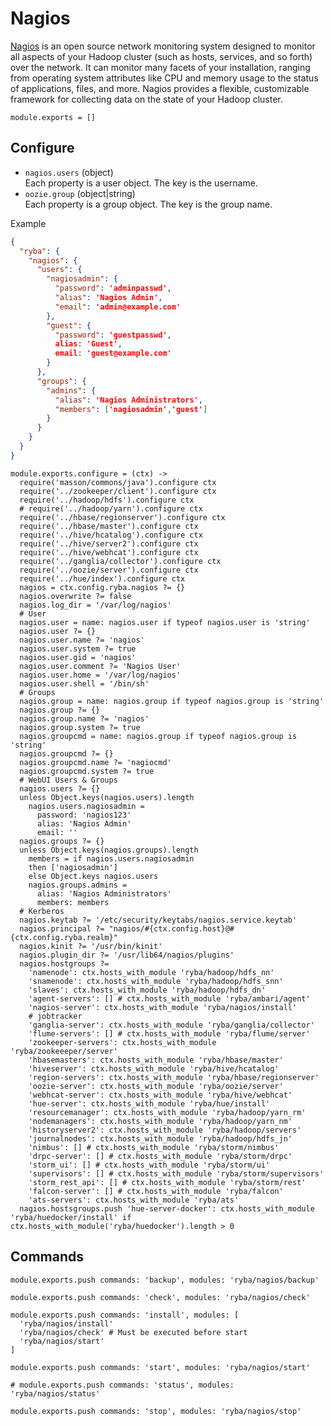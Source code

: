 
# Nagios

[Nagios](http://docs.hortonworks.com/HDPDocuments/HDP1/HDP-1.2.1/bk_Monitoring_Hadoop_Book/content/monitor-chap3-1.html) is an open source network monitoring system designed to monitor all aspects of your Hadoop cluster (such as hosts, services, and so forth) over the network. It can monitor many facets of your installation, ranging from operating system attributes like CPU and memory usage to the status of applications, files, and more. Nagios provides a flexible, customizable framework for collecting data on the state of your Hadoop cluster.



    module.exports = []

## Configure

*   `nagios.users` (object)   
    Each property is a user object. The key is the username.   
*   `oozie.group` (object|string)   
    Each property is a group object. The key is the group name.   

Example

```json
{
  "ryba": {
    "nagios": {
      "users": {
        "nagiosadmin": {
          "password": 'adminpasswd',
          "alias": 'Nagios Admin',
          "email": 'admin@example.com'
        },
        "guest": {
          "password": 'guestpasswd',
          alias: 'Guest',
          email: 'guest@example.com'
        }
      },
      "groups": {
        "admins": {
          "alias": 'Nagios Administrators',
          "members": ['nagiosadmin','guest']
        }
      }
    }
  }
}
```

    module.exports.configure = (ctx) ->
      require('masson/commons/java').configure ctx
      require('../zookeeper/client').configure ctx
      require('../hadoop/hdfs').configure ctx
      # require('../hadoop/yarn').configure ctx
      require('../hbase/regionserver').configure ctx
      require('../hbase/master').configure ctx
      require('../hive/hcatalog').configure ctx
      require('../hive/server2').configure ctx
      require('../hive/webhcat').configure ctx
      require('../ganglia/collector').configure ctx
      require('../oozie/server').configure ctx
      require('../hue/index').configure ctx
      nagios = ctx.config.ryba.nagios ?= {}
      nagios.overwrite ?= false
      nagios.log_dir = '/var/log/nagios'
      # User
      nagios.user = name: nagios.user if typeof nagios.user is 'string'
      nagios.user ?= {}
      nagios.user.name ?= 'nagios'
      nagios.user.system ?= true
      nagios.user.gid = 'nagios'
      nagios.user.comment ?= 'Nagios User'
      nagios.user.home = '/var/log/nagios'
      nagios.user.shell = '/bin/sh'
      # Groups
      nagios.group = name: nagios.group if typeof nagios.group is 'string'
      nagios.group ?= {}
      nagios.group.name ?= 'nagios'
      nagios.group.system ?= true
      nagios.groupcmd = name: nagios.group if typeof nagios.group is 'string'
      nagios.groupcmd ?= {}
      nagios.groupcmd.name ?= 'nagiocmd'
      nagios.groupcmd.system ?= true      
      # WebUI Users & Groups
      nagios.users ?= {}
      unless Object.keys(nagios.users).length
        nagios.users.nagiosadmin =
          password: 'nagios123'
          alias: 'Nagios Admin'
          email: ''
      nagios.groups ?= {}
      unless Object.keys(nagios.groups).length
        members = if nagios.users.nagiosadmin
        then ['nagiosadmin']
        else Object.keys nagios.users
        nagios.groups.admins =
          alias: 'Nagios Administrators'
          members: members
      # Kerberos
      nagios.keytab ?= '/etc/security/keytabs/nagios.service.keytab'
      nagios.principal ?= "nagios/#{ctx.config.host}@#{ctx.config.ryba.realm}"
      nagios.kinit ?= '/usr/bin/kinit'
      nagios.plugin_dir ?= '/usr/lib64/nagios/plugins'
      nagios.hostgroups ?=
        'namenode': ctx.hosts_with_module 'ryba/hadoop/hdfs_nn'
        'snamenode': ctx.hosts_with_module 'ryba/hadoop/hdfs_snn'
        'slaves': ctx.hosts_with_module 'ryba/hadoop/hdfs_dn'
        'agent-servers': [] # ctx.hosts_with_module 'ryba/ambari/agent'
        'nagios-server': ctx.hosts_with_module 'ryba/nagios/install'
        # jobtracker
        'ganglia-server': ctx.hosts_with_module 'ryba/ganglia/collector'
        'flume-servers': [] # ctx.hosts_with_module 'ryba/flume/server'
        'zookeeper-servers': ctx.hosts_with_module 'ryba/zookeeeper/server'
        'hbasemasters': ctx.hosts_with_module 'ryba/hbase/master'
        'hiveserver': ctx.hosts_with_module 'ryba/hive/hcatalog'
        'region-servers': ctx.hosts_with_module 'ryba/hbase/regionserver'
        'oozie-server': ctx.hosts_with_module 'ryba/oozie/server'
        'webhcat-server': ctx.hosts_with_module 'ryba/hive/webhcat'
        'hue-server': ctx.hosts_with_module 'ryba/hue/install'
        'resourcemanager': ctx.hosts_with_module 'ryba/hadoop/yarn_rm'
        'nodemanagers': ctx.hosts_with_module 'ryba/hadoop/yarn_nm'
        'historyserver2': ctx.hosts_with_module 'ryba/hadoop/servers'
        'journalnodes': ctx.hosts_with_module 'ryba/hadoop/hdfs_jn'
        'nimbus': [] # ctx.hosts_with_module 'ryba/storm/nimbus'
        'drpc-server': [] # ctx.hosts_with_module 'ryba/storm/drpc'
        'storm_ui': [] # ctx.hosts_with_module 'ryba/storm/ui'
        'supervisors': [] # ctx.hosts_with_module 'ryba/storm/supervisors'
        'storm_rest_api': [] # ctx.hosts_with_module 'ryba/storm/rest'
        'falcon-server': [] # ctx.hosts_with_module 'ryba/falcon'
        'ats-servers': ctx.hosts_with_module 'ryba/ats'
      nagios.hostsgroups.push 'hue-server-docker': ctx.hosts_with_module 'ryba/huedocker/install' if ctx.hosts_with_module('ryba/huedocker').length > 0

## Commands

    module.exports.push commands: 'backup', modules: 'ryba/nagios/backup'

    module.exports.push commands: 'check', modules: 'ryba/nagios/check'

    module.exports.push commands: 'install', modules: [
      'ryba/nagios/install'
      'ryba/nagios/check' # Must be executed before start
      'ryba/nagios/start'
    ]

    module.exports.push commands: 'start', modules: 'ryba/nagios/start'

    # module.exports.push commands: 'status', modules: 'ryba/nagios/status'

    module.exports.push commands: 'stop', modules: 'ryba/nagios/stop'
